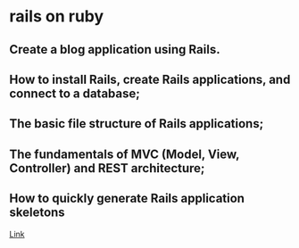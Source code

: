 # rails on ruby
## Create a blog application using Rails. 
## How to install Rails, create Rails applications, and connect to a database;
## The basic file structure of Rails applications;
## The fundamentals of MVC (Model, View, Controller) and REST architecture;
## How to quickly generate Rails application skeletons
<p><a
href="https://ruby-china.github.io/rails-guides/getting_started.html">Link</a></p>



